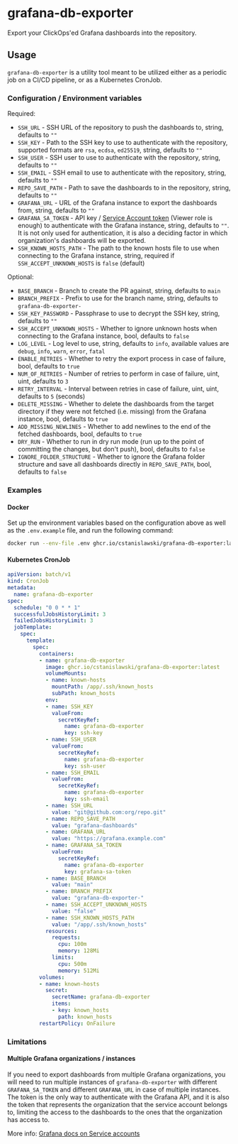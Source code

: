 # grafana-db-exporter

Export your ClickOps'ed Grafana dashboards into the repository.

## Usage

`grafana-db-exporter` is a utility tool meant to be utilized either as a periodic job on a CI/CD pipeline, or as a Kubernetes CronJob.

### Configuration / Environment variables

Required:

- `SSH_URL` - SSH URL of the repository to push the dashboards to, string, defaults to `""`
- `SSH_KEY` - Path to the SSH key to use to authenticate with the repository, supported formats are `rsa`, `ecdsa`, `ed25519`, string, defaults to `""`
- `SSH_USER` - SSH user to use to authenticate with the repository, string, defaults to `""`
- `SSH_EMAIL` - SSH email to use to authenticate with the repository, string, defaults to `""`
- `REPO_SAVE_PATH` - Path to save the dashboards to in the repository, string, defaults to `""`
- `GRAFANA_URL` - URL of the Grafana instance to export the dashboards from, string, defaults to `""`
- `GRAFANA_SA_TOKEN` - API key / [Service Account token](https://grafana.com/docs/grafana/latest/administration/service-accounts/) (Viewer role is enough) to authenticate with the Grafana instance, string, defaults to `""`. It is not only used for authentication, it is also a deciding factor in which organization's dashboards will be exported.
- `SSH_KNOWN_HOSTS_PATH` - The path to the known hosts file to use when connecting to the Grafana instance, string, required if `SSH_ACCEPT_UNKNOWN_HOSTS` is `false` (default)

Optional:

- `BASE_BRANCH` - Branch to create the PR against, string, defaults to `main`
- `BRANCH_PREFIX` - Prefix to use for the branch name, string, defaults to `grafana-db-exporter-`
- `SSH_KEY_PASSWORD` - Passphrase to use to decrypt the SSH key, string, defaults to `""`
- `SSH_ACCEPT_UNKNOWN_HOSTS` - Whether to ignore unknown hosts when connecting to the Grafana instance, bool, defaults to `false`
- `LOG_LEVEL` - Log level to use, string, defaults to `info`, available values are `debug`, `info`, `warn`, `error`, `fatal`
- `ENABLE_RETRIES` - Whether to retry the export process in case of failure, bool, defaults to `true`
- `NUM_OF_RETRIES` - Number of retries to perform in case of failure, uint, uint, defaults to `3`
- `RETRY_INTERVAL` - Interval between retries in case of failure, uint, uint, defaults to `5` (seconds)
- `DELETE_MISSING` - Whether to delete the dashboards from the target directory if they were not fetched (i.e. missing) from the Grafana instance, bool, defaults to `true`
- `ADD_MISSING_NEWLINES` - Whether to add newlines to the end of the fetched dashboards, bool, defaults to `true`
- `DRY_RUN` - Whether to run in dry run mode (run up to the point of committing the changes, but don't push), bool, defaults to `false`
- `IGNORE_FOLDER_STRUCTURE` - Whether to ignore the Grafana folder structure and save all dashboards directly in `REPO_SAVE_PATH`, bool, defaults to `false`

### Examples

#### Docker

Set up the environment variables based on the configuration above as well as the `.env.example` file, and run the following command:

```bash
docker run --env-file .env ghcr.io/cstanislawski/grafana-db-exporter:latest
```

#### Kubernetes CronJob

```yaml
apiVersion: batch/v1
kind: CronJob
metadata:
  name: grafana-db-exporter
spec:
  schedule: "0 0 * * 1"
  successfulJobsHistoryLimit: 3
  failedJobsHistoryLimit: 3
  jobTemplate:
    spec:
      template:
        spec:
          containers:
          - name: grafana-db-exporter
            image: ghcr.io/cstanislawski/grafana-db-exporter:latest
            volumeMounts:
            - name: known-hosts
              mountPath: /app/.ssh/known_hosts
              subPath: known_hosts
            env:
            - name: SSH_KEY
              valueFrom:
                secretKeyRef:
                  name: grafana-db-exporter
                  key: ssh-key
            - name: SSH_USER
              valueFrom:
                secretKeyRef:
                  name: grafana-db-exporter
                  key: ssh-user
            - name: SSH_EMAIL
              valueFrom:
                secretKeyRef:
                  name: grafana-db-exporter
                  key: ssh-email
            - name: SSH_URL
              value: "git@github.com:org/repo.git"
            - name: REPO_SAVE_PATH
              value: "grafana-dashboards"
            - name: GRAFANA_URL
              value: "https://grafana.example.com"
            - name: GRAFANA_SA_TOKEN
              valueFrom:
                secretKeyRef:
                  name: grafana-db-exporter
                  key: grafana-sa-token
            - name: BASE_BRANCH
              value: "main"
            - name: BRANCH_PREFIX
              value: "grafana-db-exporter-"
            - name: SSH_ACCEPT_UNKNOWN_HOSTS
              value: "false"
            - name: SSH_KNOWN_HOSTS_PATH
              value: "/app/.ssh/known_hosts"
            resources:
              requests:
                cpu: 100m
                memory: 128Mi
              limits:
                cpu: 500m
                memory: 512Mi
          volumes:
          - name: known-hosts
            secret:
              secretName: grafana-db-exporter
              items:
              - key: known_hosts
                path: known_hosts
          restartPolicy: OnFailure
```

### Limitations

#### Multiple Grafana organizations / instances

If you need to export dashboards from multiple Grafana organizations, you will need to run multiple instances of `grafana-db-exporter` with different `GRAFANA_SA_TOKEN` and different `GRAFANA_URL` in case of multiple instances. The token is the only way to authenticate with the Grafana API, and it is also the token that represents the organization that the service account belongs to, limiting the access to the dashboards to the ones that the organization has access to.

More info: [Grafana docs on Service accounts](https://grafana.com/docs/grafana/latest/administration/service-accounts/)
